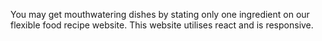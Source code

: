 You may get mouthwatering dishes by stating only one ingredient on our flexible food recipe website. This website utilises react and is responsive.
